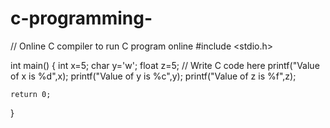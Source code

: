 # c-programming-
// Online C compiler to run C program online
#include <stdio.h>

int main() {
    int x=5;
    char y='w';
    float z=5;
    // Write C code here
    printf("Value of x is %d",x);
    printf("Value of y is %c",y);
    printf("Value of z is %f",z);

    return 0;
}
